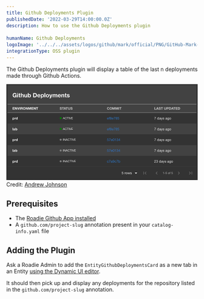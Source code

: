 ```yaml
---
title: Github Deployments Plugin
publishedDate: '2022-03-29T14:00:00.0Z'
description: How to use the Github Deployments plugin

humanName: Github Deployments
logoImage: '../../../assets/logos/github/mark/official/PNG/GitHub-Mark-120px-plus.png'
integrationType: OSS plugin
---
```


The Github Deployments plugin will display a table of the last n deployments made through Github Actions. 

![github-deployments-screenshot](./screenshot.png)
Credit: [Andrew Johnson](https://github.com/anderoo)


## Prerequisites
- The [Roadie Github App installed](/docs/getting-started/install-github-app)
- A `github.com/project-slug` annotation present in your `catalog-info.yaml` file

## Adding the Plugin

Ask a Roadie Admin to add the `EntityGithubDeploymentsCard` as a new tab in an Entity [using the Dynamic UI editor](/docs/getting-started/configuring-backstage-plugins).

It should then pick up and display any deployments for the repository listed in the `github.com/project-slug` annotation.
